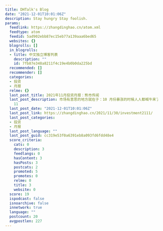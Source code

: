 ```yaml
---
title: DHTalk's Blog
date: "2021-12-01T10:01:06Z"
description: Stay hungry Stay foolish.
params:
  feedlink: https://zhangdinghao.cn/atom.xml
  feedtype: atom
  feedid: 5ad902ebb87ec15eb77a139aaa6bed65
  websites: {}
  blogrolls: []
  in_blogrolls:
  - title: 中文独立博客列表
    description: ""
    id: 7fb87e348a8211f4c19e4b0b0da225bd
  recommended: []
  recommender: []
  categories:
  - 投资
  - 月报
  relme: {}
  last_post_title: 2021年11月投资月报：熊市传闻
  last_post_description: 市场有意思的地方就在于：10 月份暴涨的时候人人都喊牛来了，让大家抓紧时间冲冲冲。随着 11 月第一周的上涨结束，我们迎来了
    11
  last_post_date: "2021-12-01T10:01:06Z"
  last_post_link: https://zhangdinghao.cn/2021/11/30/investment2111/
  last_post_categories:
  - 投资
  - 月报
  last_post_language: ""
  last_post_guid: cc319e53f0a6391eb8a093fd6fdd48e4
  score_criteria:
    cats: 0
    description: 3
    feedlangs: 0
    hasContent: 3
    hasPosts: 3
    postcats: 2
    promoted: 5
    promotes: 0
    relme: 0
    title: 3
    website: 0
  score: 19
  ispodcast: false
  isnoarchive: false
  innetwork: true
  language: ""
  postcount: 20
  avgpostlen: 227
---
```

